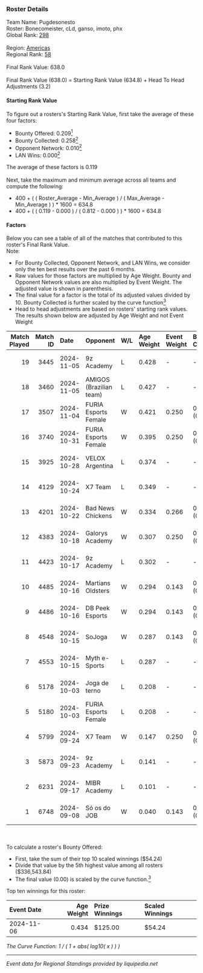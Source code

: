 ### Roster Details<br />
Team Name: Pugdesonesto<br />
Roster: Bonecomeister, cLd, ganso, imoto, phx<br />
Global Rank: [298](../../standings_global_2025_03_01.md)<br />
<br />
Region: [Americas]( ../../standings_americas_2025_03_01.md)<br />
Regional Rank: [58]( ../../standings_americas_2025_03_01.md)<br />
<br />
Final Rank Value:  638.0<br />
<br />
Final Rank Value (638.0) = Starting Rank Value (634.8) + Head To Head Adjustments (3.2)<br />

#### Starting Rank Value<br />
To figure out a rosters's Starting Rank Value, first take the average of these four factors:<br />
- Bounty Offered: 0.209[<sup>1</sup>](#table2)
- Bounty Collected: 0.258[<sup>2</sup>](#table1)
- Opponent Network: 0.010[<sup>2</sup>](#table1)
- LAN Wins: 0.000[<sup>2</sup>](#table1)

The average of these factors is 0.119<br />
<br />
Next, take the maximum and minimum average across all teams and compute the following:<br />
- 400 + ( ( Roster_Average - Min_Average ) / ( Max_Average - Min_Average ) ) * 1600 = 634.8
- 400 + ( ( 0.119 - 0.000 ) / ( 0.812 - 0.000 ) ) * 1600 = 634.8


#### Factors<br />
Below you can see a table of all of the matches that contributed to this roster's Final Rank Value.<br />
Note:<br />

- For Bounty Collected, Opponent Network, and LAN Wins, we consider only the ten best results over the past 6 months.
- Raw values for those factors are multiplied by Age Weight. Bounty and Opponent Network values are also multiplied by Event Weight. The adjusted value is shown in parenthesis.
- The final value for a factor is the total of its adjusted values divided by 10. Bounty Collected is further scaled by the curve function[<sup>3</sup>](#curveFunction)
- Head to head adjustments are based on rosters' starting rank values. The results shown below are adjusted by Age Weight and not Event Weight
<span id="table1"></span><br />


| Match Played | Match ID | Date       | Opponent                | W/L | Age Weight | Event Weight | Bounty Collected | Opponent Network | LAN Wins  | H2H Adj. | Roster                                        |
| -: | -: | :- | :- | :- | :- | :- | :- | :- | :- | -: | :- |
|           19 |     3445 | 2024-11-05 | 9z Academy              | L   | 0.428      | -            | -                | -                | -         |    -6.08 | Bonecomeister, cLd, ganso, imoto, phx         |
|           18 |     3460 | 2024-11-05 | AMIGOS (Brazilian team) | L   | 0.427      | -            | -                | -                | -         |    -9.18 | Bonecomeister, cLd, ganso, imoto, phx         |
|           17 |     3507 | 2024-11-04 | FURIA Esports Female    | W   | 0.421      | 0.250        | 0.064 (0.007)    | 0.245 (0.026)    | 0 (0.000) |    11.27 | Bonecomeister, cLd, ganso, imoto, phx         |
|           16 |     3740 | 2024-10-31 | FURIA Esports Female    | W   | 0.395      | 0.250        | 0.064 (0.006)    | 0.245 (0.024)    | 0 (0.000) |    10.86 | Bonecomeister, cLd, ganso, imoto, phx         |
|           15 |     3925 | 2024-10-28 | VELOX Argentina         | L   | 0.374      | -            | -                | -                | -         |    -6.57 | Bonecomeister, cLd, ganso, imoto, phx         |
|           14 |     4129 | 2024-10-24 | X7 Team                 | L   | 0.349      | -            | -                | -                | -         |    -5.82 | Bonecomeister, cLd, ganso, imoto, phx         |
|           13 |     4201 | 2024-10-22 | Bad News Chickens       | W   | 0.334      | 0.266        | 0.003 (0.000)    | 0.262 (0.023)    | 0 (0.000) |     6.02 | Bonecomeister, cLd, ganso, imoto, phx         |
|           12 |     4383 | 2024-10-18 | Galorys Academy         | W   | 0.307      | 0.250        | 0.001 (0.000)    | 0.153 (0.012)    | 0 (0.000) |     5.00 | Bonecomeister, cLd, ganso, imoto, phx         |
|           11 |     4423 | 2024-10-17 | 9z Academy              | L   | 0.302      | -            | -                | -                | -         |    -4.21 | Bonecomeister, cLd, ganso, imoto, phx         |
|           10 |     4485 | 2024-10-16 | Martians Oldsters       | W   | 0.294      | 0.143        | 0.000 (0.000)    | 0.052 (0.002)    | 0 (0.000) |     3.41 | Bonecomeister, ganso, imoto, phx, Thuister    |
|            9 |     4486 | 2024-10-16 | DB Peek Esports         | W   | 0.294      | 0.143        | 0.000 (0.000)    | 0.263 (0.011)    | 0 (0.000) |     4.42 | Bonecomeister, ganso, imoto, phx, Thuister    |
|            8 |     4548 | 2024-10-15 | SoJoga                  | W   | 0.287      | 0.143        | 0.000 (0.000)    | 0.035 (0.001)    | 0 (0.000) |     3.64 | Bonecomeister, ganso, imoto, phx, Thuister    |
|            7 |     4553 | 2024-10-15 | Myth e-Sports           | L   | 0.287      | -            | -                | -                | -         |    -4.85 | Bonecomeister, ganso, imoto, phx, Thuister    |
|            6 |     5178 | 2024-10-03 | Joga de terno           | L   | 0.208      | -            | -                | -                | -         |    -3.10 | Bonecomeister, cLd, ganso, imoto, phx         |
|            5 |     5180 | 2024-10-03 | FURIA Esports Female    | L   | 0.208      | -            | -                | -                | -         |    -0.74 | Bonecomeister, cLd, ganso, imoto, phx         |
|            4 |     5799 | 2024-09-24 | X7 Team                 | W   | 0.147      | 0.250        | 0.000 (0.000)    | 0.039 (0.001)    | 0 (0.000) |     2.27 | Bonecomeister, cLd, ganso, imoto, phx         |
|            3 |     5873 | 2024-09-23 | 9z Academy              | L   | 0.141      | -            | -                | -                | -         |    -2.00 | Bonecomeister, freitas, ganso, imoto, phx     |
|            2 |     6231 | 2024-09-17 | MIBR Academy            | L   | 0.101      | -            | -                | -                | -         |    -1.41 | Bonecomeister, freitas, ganso, imoto, Striker |
|            1 |     6748 | 2024-09-08 | Só os do JOB            | W   | 0.040      | 0.143        | 0.000 (0.000)    | 0.000 (0.000)    | 0 (0.000) |     0.27 | Bonecomeister, freitas, ganso, imoto, Striker |

<br />
<span id="table2"></span><br />
To calculate a roster's Bounty Offered:<br />

- First, take the sum of their top 10 scaled winnings ($54.24)
- Divide that value by the 5th highest value among all rosters ($336,543.84)
- The final value (0.00) is scaled by the curve function.[<sup>3</sup>](#curveFunction)

Top ten winnings for this roster:<br />

| Event Date | Age Weight | Prize Winnings | Scaled Winnings |
| :- | -: | :- | :- |
| 2024-11-06 |      0.434 | $125.00        | $54.24          |


<span id="curveFunction"></span>_The Curve Function: 1 / ( 1 + abs( log10( x ) ) )_<br />

---
_Event data for Regional Standings provided by liquipedia.net_<br />
